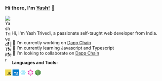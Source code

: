 ### Hi there, I'm [Yash!]() 👋

<a href="https://twitter.com/TrivediYash12">
  <img align="left" alt="Yash Trivedi | Twitter" width="21px" src="https://raw.githubusercontent.com/anuraghazra/anuraghazra/master/assets/twitter.svg" />
</a>

<br />
<br />

Hi, I'm Yash Trivedi, a passionate self-taught web developer from India.

- 🔭 I’m currently working on [Dapp Chain](https://github.com/yashtrivedi2000/Dapp-Chain)
- 🌱 I’m currently learning Javascript and Typescript
- 👯 I’m looking to collaborate on [Dapp Chain](https://github.com/yashtrivedi2000/Dapp-Chain)

**Languages and Tools:**

<code><img height="20" src="https://raw.githubusercontent.com/github/explore/80688e429a7d4ef2fca1e82350fe8e3517d3494d/topics/javascript/javascript.png"></code>
<code><img height="20" src="https://raw.githubusercontent.com/github/explore/80688e429a7d4ef2fca1e82350fe8e3517d3494d/topics/typescript/typescript.png"></code>
<code><img height="20" src="https://raw.githubusercontent.com/github/explore/80688e429a7d4ef2fca1e82350fe8e3517d3494d/topics/react/react.png"></code>
<code><img height="20" src="https://raw.githubusercontent.com/github/explore/5c058a388828bb5fde0bcafd4bc867b5bb3f26f3/topics/graphql/graphql.png"></code>
<code><img height="20" src="https://raw.githubusercontent.com/github/explore/80688e429a7d4ef2fca1e82350fe8e3517d3494d/topics/nodejs/nodejs.png"></code>
